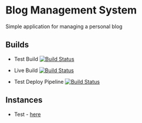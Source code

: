 # Blog Management System
Simple application for managing a personal blog

## Builds
- Test Build
[![Build Status](https://dev.azure.com/kaloyankostov/BlogProject/_apis/build/status/Dev%20Build?branchName=dev)](https://dev.azure.com/kaloyankostov/BlogProject/_build/latest?definitionId=1&branchName=dev)
- Live Build
[![Build Status](https://dev.azure.com/kaloyankostov/BlogProject/_apis/build/status/Test%20Build?branchName=master)](https://dev.azure.com/kaloyankostov/BlogProject/_build/latest?definitionId=2&branchName=master)

- Test Deploy Pipeline 
  [![Build Status](https://dev.azure.com/kaloyankostov/BlogProject/_apis/build/status/blogdev%20-%20CI?branchName=master)](https://dev.azure.com/kaloyankostov/BlogProject/_build/latest?definitionId=3&branchName=master)

## Instances 
- Test -  	[here](https://blogdev.azurewebsites.net/)

